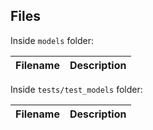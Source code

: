 
## Files

Inside `models` folder:

| Filename | Description |
| -------- | ----------- |


Inside `tests/test_models` folder:

| Filename | Description |
| -------- | ----------- |

